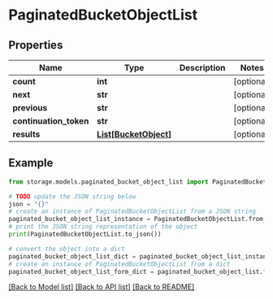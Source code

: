 # PaginatedBucketObjectList


## Properties

Name | Type | Description | Notes
------------ | ------------- | ------------- | -------------
**count** | **int** |  | [optional] 
**next** | **str** |  | [optional] 
**previous** | **str** |  | [optional] 
**continuation_token** | **str** |  | [optional] 
**results** | [**List[BucketObject]**](BucketObject.md) |  | [optional] 

## Example

```python
from storage.models.paginated_bucket_object_list import PaginatedBucketObjectList

# TODO update the JSON string below
json = "{}"
# create an instance of PaginatedBucketObjectList from a JSON string
paginated_bucket_object_list_instance = PaginatedBucketObjectList.from_json(json)
# print the JSON string representation of the object
print(PaginatedBucketObjectList.to_json())

# convert the object into a dict
paginated_bucket_object_list_dict = paginated_bucket_object_list_instance.to_dict()
# create an instance of PaginatedBucketObjectList from a dict
paginated_bucket_object_list_form_dict = paginated_bucket_object_list.from_dict(paginated_bucket_object_list_dict)
```
[[Back to Model list]](../README.md#documentation-for-models) [[Back to API list]](../README.md#documentation-for-api-endpoints) [[Back to README]](../README.md)


